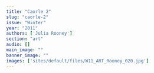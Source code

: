 ```yaml
---
title: "Caorle 2"
slug: "caorle-2"
issue: "Winter"
year: "2011"
authors: ['Julia Rooney']
section: "art"
audio: []
main_image: ""
banner_image: ""
images: ['sites/default/files/W11_ART_Rooney_020.jpg']
---
```

